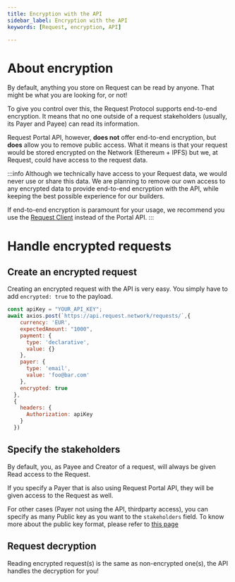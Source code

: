 ```yaml
---
title: Encryption with the API
sidebar_label: Encryption with the API
keywords: [Request, encryption, API]

---
```


# About encryption

By default, anything you store on Request can be read by anyone. That might be what you are looking for, or not!

To give you control over this, the Request Protocol supports end-to-end encryption. It means that no one outside of a request stakeholders (usually, its Payer and Payee) can read its information.

Request Portal API, however, **does not** offer end-to-end encryption, but **does** allow you to remove public access. 
What it means is that your request would be stored encrypted on the Network (Ethereum + IPFS) but we, at Request, could have access to the request data.

:::info
Although we technically have access to your Request data, we would never use or share this data.
We are planning to remove our own access to any encrypted data to provide end-to-end encryption with the API, while keeping the best possible experience for our builders.

If end-to-end encryption is paramount for your usage, we recommend you use the [Request Client](http://localhost:3000/docs/guides/5-request-client/0-intro) instead of the Portal API.
:::


# Handle encrypted requests

## Create an encrypted request

Creating an encrypted request with the API is very easy. You simply have to add `encrypted: true` to the payload. 

```javascript
const apiKey = "YOUR_API_KEY";
await axios.post(`https://api.request.network/requests/`,{
    currency: 'EUR',
    expectedAmount: "1000",
    payment: {
      type: 'declarative',
      value: {}
    },
    payer: {
      type: 'email',
      value: 'foo@bar.com'
    },
    encrypted: true
  },
  {
    headers: {
      Authorization: apiKey
    }
  })
```

## Specify the stakeholders
By default, you, as Payee and Creator of a request, will always be given Read access to the Request. 

If you specify a Payer that is also using Request Portal API, they will be given access to the Request as well. 

For other cases (Payer not using the API, thirdparty access), you can specify as many Public key as you want to the `stakeholders` field. To know more about the public key format, please refer to [this page](/TODO)


## Request decryption
Reading encrypted request(s) is the same as non-encrypted one(s), the API handles the decryption for you!
